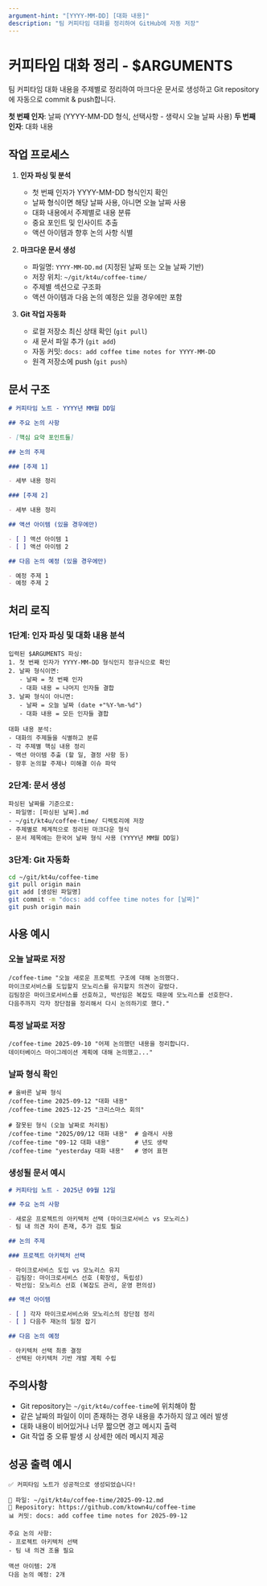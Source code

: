 ```yaml
---
argument-hint: "[YYYY-MM-DD] [대화 내용]"
description: "팀 커피타임 대화를 정리하여 GitHub에 자동 저장"
---
```


# 커피타임 대화 정리 - $ARGUMENTS

팀 커피타임 대화 내용을 주제별로 정리하여 마크다운 문서로 생성하고
Git repository에 자동으로 commit & push합니다.

**첫 번째 인자**: 날짜 (YYYY-MM-DD 형식, 선택사항 - 생략시 오늘 날짜 사용)
**두 번째 인자**: 대화 내용

## 작업 프로세스

1. **인자 파싱 및 분석**

   - 첫 번째 인자가 YYYY-MM-DD 형식인지 확인
   - 날짜 형식이면 해당 날짜 사용, 아니면 오늘 날짜 사용
   - 대화 내용에서 주제별로 내용 분류
   - 중요 포인트 및 인사이트 추출
   - 액션 아이템과 향후 논의 사항 식별

2. **마크다운 문서 생성**

   - 파일명: `YYYY-MM-DD.md` (지정된 날짜 또는 오늘 날짜 기반)
   - 저장 위치: `~/git/kt4u/coffee-time/`
   - 주제별 섹션으로 구조화
   - 액션 아이템과 다음 논의 예정은 있을 경우에만 포함

3. **Git 작업 자동화**
   - 로컬 저장소 최신 상태 확인 (`git pull`)
   - 새 문서 파일 추가 (`git add`)
   - 자동 커밋: `docs: add coffee time notes for YYYY-MM-DD`
   - 원격 저장소에 push (`git push`)

## 문서 구조

```markdown
# 커피타임 노트 - YYYY년 MM월 DD일

## 주요 논의 사항

- [핵심 요약 포인트들]

## 논의 주제

### [주제 1]

- 세부 내용 정리

### [주제 2]

- 세부 내용 정리

## 액션 아이템 (있을 경우에만)

- [ ] 액션 아이템 1
- [ ] 액션 아이템 2

## 다음 논의 예정 (있을 경우에만)

- 예정 주제 1
- 예정 주제 2
```

## 처리 로직

### 1단계: 인자 파싱 및 대화 내용 분석

```
입력된 $ARGUMENTS 파싱:
1. 첫 번째 인자가 YYYY-MM-DD 형식인지 정규식으로 확인
2. 날짜 형식이면:
   - 날짜 = 첫 번째 인자
   - 대화 내용 = 나머지 인자들 결합
3. 날짜 형식이 아니면:
   - 날짜 = 오늘 날짜 (date +"%Y-%m-%d")
   - 대화 내용 = 모든 인자들 결합

대화 내용 분석:
- 대화의 주제들을 식별하고 분류
- 각 주제별 핵심 내용 정리
- 액션 아이템 추출 (할 일, 결정 사항 등)
- 향후 논의할 주제나 미해결 이슈 파악
```

### 2단계: 문서 생성

```
파싱된 날짜를 기준으로:
- 파일명: [파싱된 날짜].md
- ~/git/kt4u/coffee-time/ 디렉토리에 저장
- 주제별로 체계적으로 정리된 마크다운 형식
- 문서 제목에는 한국어 날짜 형식 사용 (YYYY년 MM월 DD일)
```

### 3단계: Git 자동화

```bash
cd ~/git/kt4u/coffee-time
git pull origin main
git add [생성된 파일명]
git commit -m "docs: add coffee time notes for [날짜]"
git push origin main
```

## 사용 예시

### 오늘 날짜로 저장

```
/coffee-time "오늘 새로운 프로젝트 구조에 대해 논의했다.
마이크로서비스를 도입할지 모노리스를 유지할지 의견이 갈렸다.
김팀장은 마이크로서비스를 선호하고, 박선임은 복잡도 때문에 모노리스를 선호한다.
다음주까지 각자 장단점을 정리해서 다시 논의하기로 했다."
```

### 특정 날짜로 저장

```
/coffee-time 2025-09-10 "어제 논의했던 내용을 정리합니다.
데이터베이스 마이그레이션 계획에 대해 논의했고..."
```

### 날짜 형식 확인

```
# 올바른 날짜 형식
/coffee-time 2025-09-12 "대화 내용"
/coffee-time 2025-12-25 "크리스마스 회의"

# 잘못된 형식 (오늘 날짜로 처리됨)
/coffee-time "2025/09/12 대화 내용"  # 슬래시 사용
/coffee-time "09-12 대화 내용"       # 년도 생략
/coffee-time "yesterday 대화 내용"   # 영어 표현
```

### 생성될 문서 예시

```markdown
# 커피타임 노트 - 2025년 09월 12일

## 주요 논의 사항

- 새로운 프로젝트의 아키텍처 선택 (마이크로서비스 vs 모노리스)
- 팀 내 의견 차이 존재, 추가 검토 필요

## 논의 주제

### 프로젝트 아키텍처 선택

- 마이크로서비스 도입 vs 모노리스 유지
- 김팀장: 마이크로서비스 선호 (확장성, 독립성)
- 박선임: 모노리스 선호 (복잡도 관리, 운영 편의성)

## 액션 아이템

- [ ] 각자 마이크로서비스와 모노리스의 장단점 정리
- [ ] 다음주 재논의 일정 잡기

## 다음 논의 예정

- 아키텍처 선택 최종 결정
- 선택된 아키텍처 기반 개발 계획 수립
```

## 주의사항

- Git repository는 `~/git/kt4u/coffee-time`에 위치해야 함
- 같은 날짜의 파일이 이미 존재하는 경우 내용을 추가하지 않고 에러 발생
- 대화 내용이 비어있거나 너무 짧으면 경고 메시지 출력
- Git 작업 중 오류 발생 시 상세한 에러 메시지 제공

## 성공 출력 예시

```
✅ 커피타임 노트가 성공적으로 생성되었습니다!

📝 파일: ~/git/kt4u/coffee-time/2025-09-12.md
🔗 Repository: https://github.com/ktown4u/coffee-time
📊 커밋: docs: add coffee time notes for 2025-09-12

주요 논의 사항:
- 프로젝트 아키텍처 선택
- 팀 내 의견 조율 필요

액션 아이템: 2개
다음 논의 예정: 2개
```


